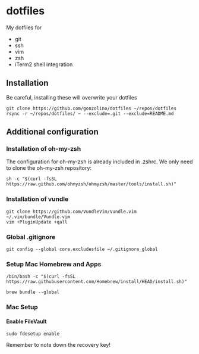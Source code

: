 # dotfiles

My dotfiles for

* git
* ssh
* vim
* zsh
* iTerm2 shell integration

## Installation

Be careful, installing these will overwrite your dotfiles

```shell
git clone https://github.com/gonzolino/dotfiles ~/repos/dotfiles
rsync -r ~/repos/dotfiles/ ~ --exclude=.git --exclude=README.md
```

## Additional configuration

### Installation of oh-my-zsh

The configuration for oh-my-zsh is already included in .zshrc.
We only need to clone the oh-my-zsh repository:

```shell
sh -c "$(curl -fsSL https://raw.github.com/ohmyzsh/ohmyzsh/master/tools/install.sh)"
```

### Installation of vundle

```shell
git clone https://github.com/VundleVim/Vundle.vim ~/.vim/bundle/Vundle.vim
vim +PluginUpdate +qall
```

### Global .gitignore

```shell
git config --global core.excludesfile ~/.gitignore_global
```

### Setup Mac Homebrew and Apps

```shell
/bin/bash -c "$(curl -fsSL https://raw.githubusercontent.com/Homebrew/install/HEAD/install.sh)"

brew bundle --global
```

### Mac Setup

#### Enable FileVault

```shell
sudo fdesetup enable
```

Remember to note down the recovery key!
